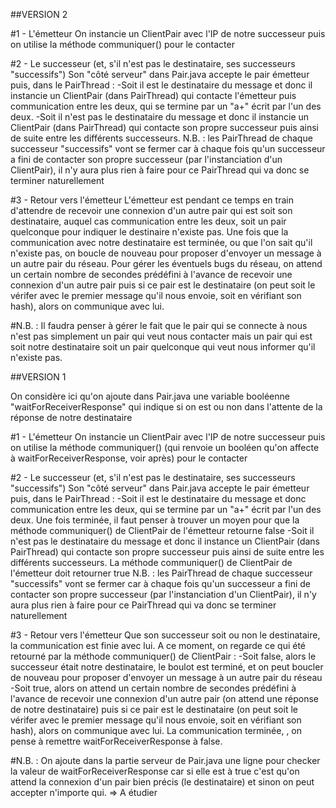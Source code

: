 ﻿##VERSION 2

#1 - L'émetteur
  On instancie un ClientPair avec l'IP de notre successeur puis on utilise la méthode communiquer() pour le contacter

#2 - Le successeur (et, s'il n'est pas le destinataire, ses successeurs "successifs")
  Son "côté serveur" dans Pair.java accepte le pair émetteur puis, dans le PairThread :
  -Soit il est le destinataire du message et donc il instancie un ClientPair (dans PairThread) qui contacte l'émetteur puis communication entre les deux, qui se termine par un "a+" écrit par l'un des deux. 
  -Soit il n'est pas le destinataire du message et donc il instancie un ClientPair (dans PairThread) qui contacte son propre successeur puis ainsi de suite entre les différents successeurs. 
  N.B. : les PairThread de chaque successeur "successifs" vont se fermer car à chaque fois qu'un successeur a fini de contacter son propre successeur (par l'instanciation d'un ClientPair), il n'y aura plus rien à faire pour ce PairThread qui va donc se terminer naturellement

#3 - Retour vers l'émetteur
  L'émetteur est pendant ce temps en train d'attendre de recevoir une connexion d'un autre pair qui est soit son destinataire, auquel cas communication entre les deux, soit un pair quelconque pour indiquer le destinaire n'existe pas.
  Une fois que la communication avec notre destinataire est terminée, ou que l'on sait qu'il n'existe pas, on boucle de nouveau pour proposer d'envoyer un message à un autre pair du réseau.
  Pour gérer les éventuels bugs du réseau, on attend un certain nombre de secondes prédéfini à l'avance de recevoir une connexion d'un autre pair puis si ce pair est le destinataire (on peut soit le vérifer avec le premier message qu'il nous envoie, soit en vérifiant son hash), alors on communique avec lui. 

#N.B. :
  Il faudra penser à gérer le fait que le pair qui se connecte à nous n'est pas simplement un pair qui veut nous contacter mais un pair qui est soit notre destinataire soit un pair quelconque qui veut nous informer qu'il n'existe pas.



##VERSION 1

On considère ici qu'on ajoute dans Pair.java une variable booléenne "waitForReceiverResponse" qui indique si on est ou non dans l'attente de la réponse de notre destinataire

#1 - L'émetteur
  On instancie un ClientPair avec l'IP de notre successeur puis on utilise la méthode communiquer() (qui renvoie un booléen qu'on affecte à waitForReceiverResponse, voir après) pour le contacter

#2 - Le successeur (et, s'il n'est pas le destinataire, ses successeurs "successifs")
  Son "côté serveur" dans Pair.java accepte le pair émetteur puis, dans le PairThread :
  -Soit il est le destinataire du message et donc communication entre les deux, qui se termine par un "a+" écrit par l'un des deux. Une fois terminée, il faut penser à trouver un moyen pour que la méthode communiquer() de ClientPair de l'émetteur retourne false
  -Soit il n'est pas le destinataire du message et donc il instance un ClientPair (dans PairThread) qui contacte son propre successeur puis ainsi de suite entre les différents successeurs. La méthode communiquer() de ClientPair de l'émetteur doit retourner true
  N.B. : les PairThread de chaque successeur "successifs" vont se fermer car à chaque fois qu'un successeur a fini de contacter son propre successeur (par l'instanciation d'un ClientPair), il n'y aura plus rien à faire pour ce PairThread qui va donc se terminer naturellement

#3 - Retour vers l'émetteur
  Que son successeur soit ou non le destinataire, la communication est finie avec lui. A ce moment, on regarde ce qui été retourné par la méthode communiquer() de ClientPair :
  -Soit false, alors le successeur était notre destinataire, le boulot est terminé, et on peut boucler de nouveau pour proposer d'envoyer un message à un autre pair du réseau
  -Soit true, alors on attend un certain nombre de secondes prédéfini à l'avance de recevoir une connexion d'un autre pair (on attend une réponse de notre destinataire) puis si ce pair est le destinataire (on peut soit le vérifer avec le premier message qu'il nous envoie, soit en vérifiant son hash), alors on communique avec lui. La communication terminée, , on pense à remettre waitForReceiverResponse à false.

#N.B. :
  On ajoute dans la partie serveur de Pair.java une ligne pour checker la valeur de waitForReceiverResponse car si elle est à true c'est qu'on attend la connexion d'un pair bien précis (le destinataire) et sinon on peut accepter n'importe qui. => A étudier


